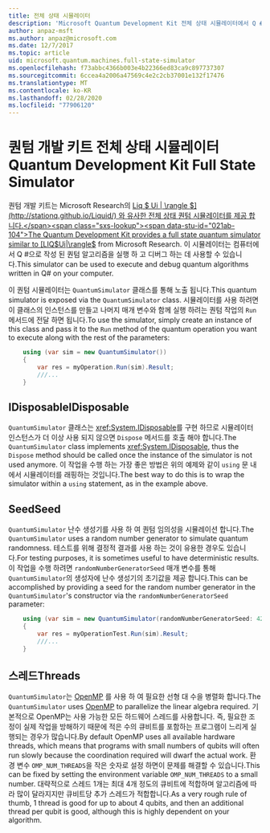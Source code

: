 ```yaml
---
title: 전체 상태 시뮬레이터
description: 'Microsoft Quantum Development Kit 전체 상태 시뮬레이터에서 Q # 프로그램을 실행 하는 방법에 대해 알아봅니다.'
author: anpaz-msft
ms.author: anpaz@microsoft.com
ms.date: 12/7/2017
ms.topic: article
uid: microsoft.quantum.machines.full-state-simulator
ms.openlocfilehash: f73abbc4366b003e4b22366ed83ca9c897737307
ms.sourcegitcommit: 6ccea4a2006a47569c4e2c2cb37001e132f17476
ms.translationtype: MT
ms.contentlocale: ko-KR
ms.lasthandoff: 02/28/2020
ms.locfileid: "77906120"
---
```

# <a name="quantum-development-kit-full-state-simulator"></a><span data-ttu-id="021ab-103">퀀텀 개발 키트 전체 상태 시뮬레이터</span><span class="sxs-lookup"><span data-stu-id="021ab-103">Quantum Development Kit Full State Simulator</span></span>

<span data-ttu-id="021ab-104">퀀텀 개발 키트는 Microsoft Research의 [Liq $ Ui | \rangle $](http://stationq.github.io/Liquid/) 와 유사한 전체 상태 퀀텀 시뮬레이터를 제공 합니다.</span><span class="sxs-lookup"><span data-stu-id="021ab-104">The Quantum Development Kit provides a full state quantum simulator similar to [LIQ$Ui|\rangle$](http://stationq.github.io/Liquid/) from Microsoft Research.</span></span>
<span data-ttu-id="021ab-105">이 시뮬레이터는 컴퓨터에서 Q #으로 작성 된 퀀텀 알고리즘을 실행 하 고 디버그 하는 데 사용할 수 있습니다.</span><span class="sxs-lookup"><span data-stu-id="021ab-105">This simulator can be used to execute and debug quantum algorithms written in Q# on your computer.</span></span>

<span data-ttu-id="021ab-106">이 퀀텀 시뮬레이터는 `QuantumSimulator` 클래스를 통해 노출 됩니다.</span><span class="sxs-lookup"><span data-stu-id="021ab-106">This quantum simulator is exposed via the `QuantumSimulator` class.</span></span> <span data-ttu-id="021ab-107">시뮬레이터를 사용 하려면이 클래스의 인스턴스를 만들고 나머지 매개 변수와 함께 실행 하려는 퀀텀 작업의 `Run` 메서드에 전달 하면 됩니다.</span><span class="sxs-lookup"><span data-stu-id="021ab-107">To use the simulator, simply create an instance of this class and pass it to the `Run` method of the quantum operation you want to execute along with the rest of the parameters:</span></span>

```csharp
    using (var sim = new QuantumSimulator())
    {
        var res = myOperation.Run(sim).Result;
        ///...
    }
```

## <a name="idisposable"></a><span data-ttu-id="021ab-108">IDisposable</span><span class="sxs-lookup"><span data-stu-id="021ab-108">IDisposable</span></span>

<span data-ttu-id="021ab-109">`QuantumSimulator` 클래스는 <xref:System.IDisposable>를 구현 하므로 시뮬레이터 인스턴스가 더 이상 사용 되지 않으면 `Dispose` 메서드를 호출 해야 합니다.</span><span class="sxs-lookup"><span data-stu-id="021ab-109">The `QuantumSimulator` class implements <xref:System.IDisposable>, thus the `Dispose` method should be called once the instance of the simulator is not used anymore.</span></span> <span data-ttu-id="021ab-110">이 작업을 수행 하는 가장 좋은 방법은 위의 예제와 같이 `using` 문 내에서 시뮬레이터를 래핑하는 것입니다.</span><span class="sxs-lookup"><span data-stu-id="021ab-110">The best way to do this is to wrap the simulator within a `using` statement, as in the example above.</span></span>

## <a name="seed"></a><span data-ttu-id="021ab-111">Seed</span><span class="sxs-lookup"><span data-stu-id="021ab-111">Seed</span></span>

<span data-ttu-id="021ab-112">`QuantumSimulator` 난수 생성기를 사용 하 여 퀀텀 임의성을 시뮬레이션 합니다.</span><span class="sxs-lookup"><span data-stu-id="021ab-112">The `QuantumSimulator` uses a random number generator to simulate quantum randomness.</span></span> <span data-ttu-id="021ab-113">테스트를 위해 결정적 결과를 사용 하는 것이 유용한 경우도 있습니다.</span><span class="sxs-lookup"><span data-stu-id="021ab-113">For testing purposes, it is sometimes useful to have deterministic results.</span></span> <span data-ttu-id="021ab-114">이 작업을 수행 하려면 `randomNumberGeneratorSeed` 매개 변수를 통해 `QuantumSimulator`의 생성자에 난수 생성기의 초기값을 제공 합니다.</span><span class="sxs-lookup"><span data-stu-id="021ab-114">This can be accomplished by providing a seed for the random number generator in the `QuantumSimulator`'s constructor via the `randomNumberGeneratorSeed` parameter:</span></span>

```csharp
    using (var sim = new QuantumSimulator(randomNumberGeneratorSeed: 42))
    {
        var res = myOperationTest.Run(sim).Result;
        ///...
    }
```

## <a name="threads"></a><span data-ttu-id="021ab-115">스레드</span><span class="sxs-lookup"><span data-stu-id="021ab-115">Threads</span></span>

<span data-ttu-id="021ab-116">`QuantumSimulator`는 [OpenMP](http://www.openmp.org/) 를 사용 하 여 필요한 선형 대 수을 병렬화 합니다.</span><span class="sxs-lookup"><span data-stu-id="021ab-116">The `QuantumSimulator` uses [OpenMP](http://www.openmp.org/) to parallelize the linear algebra required.</span></span> <span data-ttu-id="021ab-117">기본적으로 OpenMP는 사용 가능한 모든 하드웨어 스레드를 사용합니다. 즉, 필요한 조정이 실제 작업을 방해하기 때문에 적은 수의 큐비트를 포함하는 프로그램이 느리게 실행되는 경우가 많습니다.</span><span class="sxs-lookup"><span data-stu-id="021ab-117">By default OpenMP uses all available hardware threads, which means that programs with small numbers of qubits will often run slowly because the coordination required will dwarf the actual work.</span></span> <span data-ttu-id="021ab-118">환경 변수 `OMP_NUM_THREADS`을 작은 숫자로 설정 하면이 문제를 해결할 수 있습니다.</span><span class="sxs-lookup"><span data-stu-id="021ab-118">This can be fixed by setting the environment variable `OMP_NUM_THREADS` to a small number.</span></span> <span data-ttu-id="021ab-119">대략적으로 스레드 1개는 최대 4개 정도의 큐비트에 적합하며 알고리즘에 따라 많이 달라지지만 큐비트당 추가 스레드가 적합합니다.</span><span class="sxs-lookup"><span data-stu-id="021ab-119">As a very rough rule of thumb, 1 thread is good for up to about 4 qubits, and then an additional thread per qubit is good, although this is highly dependent on your algorithm.</span></span>

